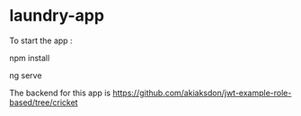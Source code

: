 # laundry-app

To start the app : 

npm install 

ng serve 


The backend for this app is https://github.com/akiaksdon/jwt-example-role-based/tree/cricket
